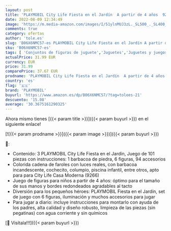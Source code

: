 ```yaml
---
layout: post
title: 'PLAYMOBIL City Life Fiesta en el Jardín  A partir de 4 años  9272 '
date: 2022-08-09 12:34:49
image: 'https://m.media-amazon.com/images/I/51ylnMUJ3zL._SL500_._SL400_.jpg'
comments: true
category: ofertas
author: 'tole.es'
slug: 'B06X6NMC57-es PLAYMOBIL City Life Fiesta en el Jardín A partir de 4 años...'
sku: 'B06X6NMC57-es'
tags: [ 'Conjuntos de figuras de juguete','Juguetes','Juguetes y juegos','Muñecos y figuras','playmobil','🇪🇸', ]
actualPrice: 31.99 EUR
currency: EUR
price: 31.99
comparePrice: 37.67 EUR
prodname: 'PLAYMOBIL City Life Fiesta en el Jardín  A partir de 4 años  9272 '
country: 'es'
flag: '🇪🇸'
brand: 'PLAYMOBIL'
buyurl: 'https://www.amazon.es/dp/B06X6NMC57/?tag=tolees-21'
descuento: '15.08'
average: '30.3675161290325'
---
```


Ahora mismo tienes [{{< param title >}}]({{< param buyurl >}}) en el siguiente enlace!

[![{{< param prodname >}}]({{< param image >}})]({{< param buyurl >}})

🔎:

- Contenido: 3 PLAYMOBIL City Life Fiesta en el Jardín, Juego de 101 piezas con instrucciones: 1 barbacoa de piedra, 6 figuras, 94 accesorios
- Colorida cadena de faroles con luces reales, con barbacoa incandescente, cochecito, columpio, piscina infantil, entre otros, apto para para City Life Casa Moderna (9266)
- Juego de figuras para niños a partir de 4 años: óptimo para el tamaño de sus manos y bordes redondeados agradables al tacto
- Diversión para los pequeños héroes: PLAYMOBIL Fiesta en el Jardín, set de juego con 6 figuras, iluminación y muchos accesorios para jugar
- Para jugar a diario: incluye instrucciones para montarlo con ayuda de los padres, alta calidad y diseño robusto, limpieza de las piezas (sin pegatinas) con agua corriente y sin químicos

[🛒 Visítala!!!]({{< param buyurl >}})
